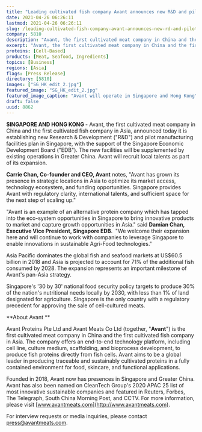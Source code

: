 ```yaml
---
title: "Leading cultivated fish company Avant announces new R&D and pilot manufacturing facilities plan in Singapore"
date: 2021-04-26 06:26:11
lastmod: 2021-04-26 06:26:11
slug: /leading-cultivated-fish-company-avant-announces-new-rd-and-pilot-manufacturing-facilities
company: 5810
description: "Avant, the first cultivated meat company in China and the first cultivated fish company in Asia, announced today it is establishing new Research & Development and pilot manufacturing facilities plan in Singapore, with the support of the Singapore Economic Development Board."
excerpt: "Avant, the first cultivated meat company in China and the first cultivated fish company in Asia, announced today it is establishing new Research & Development and pilot manufacturing facilities plan in Singapore, with the support of the Singapore Economic Development Board."
proteins: [Cell-Based]
products: [Meat, Seafood, Ingredients]
topics: [Business]
regions: [Asia]
flags: [Press Release]
directory: [5810]
images: ["SG_HK_edit_2.jpg"]
featured_image: "SG_HK_edit_2.jpg"
featured_image_caption: "Avant will operate in Singapore and Hong Kong"
draft: false
uuid: 8862
---
```

**SINGAPORE AND HONG KONG -** Avant, the first cultivated meat company
in China and the first cultivated fish company in Asia, announced today
it is establishing new Research & Development ("R&D") and pilot
manufacturing facilities plan in Singapore, with the support of the
Singapore Economic Development Board ("EDB"). The new facilities will be
supplemented by existing operations in Greater China. Avant will recruit
local talents as part of its expansion.

**Carrie Chan, Co-founder and CEO, Avant** notes, "Avant has grown its
presence in strategic locations in Asia to optimize its market access,
technology ecosystem, and funding opportunities. Singapore provides
Avant with regulatory clarity, international talents, and sufficient
space for the next step of scaling up."

\"Avant is an example of an alternative protein company which has tapped
into the eco-system opportunities in Singapore to bring innovative
products to market and capture growth opportunities in Asia." said
**Damian Chan, Executive Vice President, Singapore EDB**.  "We welcome
their expansion here and will continue to work with companies to
leverage Singapore to enable innovations in sustainable Agri-Food
technologies." 

Asia Pacific dominates the global fish and seafood markets at US\$60.5
billion in 2018 and Asia is projected to account for 71% of the
additional fish consumed by 2028. The expansion represents an important
milestone of Avant's pan-Asia strategy. 

Singapore's '30 by 30' national food security policy targets to produce
30% of the nation's nutritional needs locally by 2030, with less than 1%
of land designated for agriculture. Singapore is the only country with a
regulatory precedent for approving the sale of cell-cultured meats.

**About Avant **

Avant Proteins Pte Ltd and Avant Meats Co Ltd (together, "**Avant**") is
the first cultivated meat company in China and the first cultivated fish
company in Asia. The company offers an end-to-end technology platform,
including cell line, culture medium, scaffolding, and bioprocess
development, to produce fish proteins directly from fish cells. Avant
aims to be a global leader in producing traceable and sustainably
cultivated proteins in a fully contained environment for food, skincare,
and functional applications. 

Founded in 2018, Avant now has presences in Singapore and Greater China.
Avant has also been named on CleanTech Group's 2020 APAC 25 list of most
innovative sustainable companies and featured in Reuters, Forbes, The
Telegraph, South China Morning Post, and CCTV. For more information,
please visit [www.avantmeats.com](http://www.avantmeats.com).

For interview requests or media inquiries, please contact
<press@avantmeats.com>.

